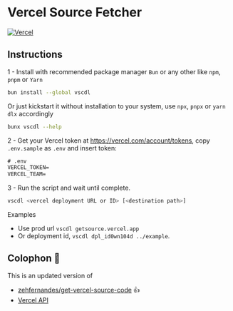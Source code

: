 # Vercel Source Fetcher

[![Vercel](https://img.shields.io/badge/vercel-%23000000.svg?style=for-the-badge&logo=vercel&logoColor=white)](https://vercel.com)

## Instructions

1 - Install with recommended package manager `Bun` or any other like `npm`, `pnpm` or `Yarn`


```sh
bun install --global vscdl
```

Or just kickstart it without installation to your system, use `npx`, `pnpx` or `yarn dlx` accordingly 

```sh
bunx vscdl --help
```

2 - Get your Vercel token at <https://vercel.com/account/tokens>, copy `.env.sample` as `.env` and insert token:

```txt
# .env
VERCEL_TOKEN=
VERCEL_TEAM=
```

3 - Run the script and wait until complete.

```sh
vscdl <vercel deployment URL or ID> [<destination path>]
```

Examples

- Use prod url `vscdl getsource.vercel.app`
- Or deployment id, `vscdl dpl_id0wn104d ../example`.

## Colophon 📜

This is an updated version of

- [zehfernandes/get-vercel-source-code](https://github.com/zehfernandes/get-vercel-source-code) 👍
- [Vercel API]

[vercel api]: https://vercel.com/docs/rest-api
